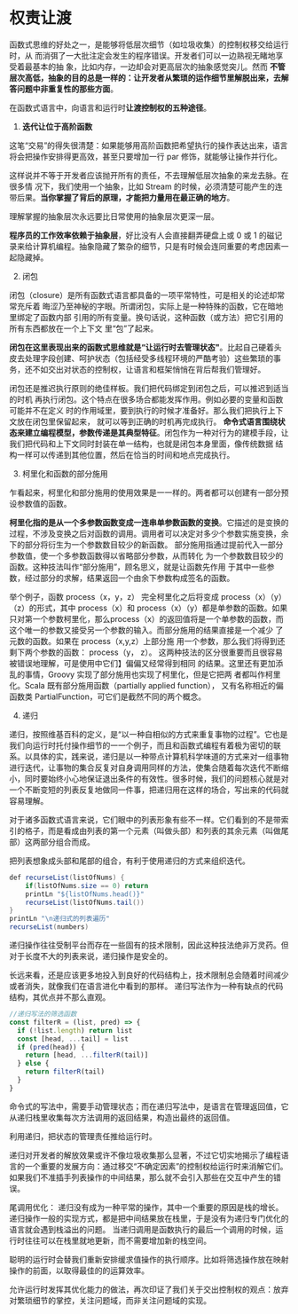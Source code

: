 # 权责让渡

函数式思维的好处之一，是能够将低层次细节（如垃圾收集）的控制权移交给运行时，从
而消弭了一大批注定会发生的程序错误。开发者们可以一边熟视无睹地享受着最基本的抽
象，比如内存，一边却会对更高层次的抽象感觉突儿。然而 **不管层次高低，抽象的目的总是一样的：让开发者从繁琐的运作细节里解脱出来，去解答问题中非重复性的那些方面**。

在函数式语言中，向语言和运行时**让渡控制权的五种途径**。

1. **迭代让位于高阶函数**

这笔“交易”的得失很清楚：如果能够用高阶函数把希望执行的操作表达出来，语言将会把操作安排得更高效，甚至只要增加一行 par 修饰，就能够让操作并行化。

这样说并不等于开发者应该抛开所有的责任，不去理解低层次抽象的来龙去脉。在很多情
况下，我们使用一个抽象，比如 Stream 的时候，必须清楚可能产生的连带后果。**当你掌握了背后的原理，才能把力量用在最正确的地方**。

理解掌握的抽象层次永远要比日常使用的抽象层次更深一层。

**程序员的工作效率依赖于抽象层**，好比没有人会直接翻弄硬盘上或 0 或 1 的磁记录来给计算机编程。抽象隐藏了繁杂的细节，只是有时候会连同重要的考虑因素一起隐藏掉。

2. 闭包

闭包（closure）是所有函数式语言都具备的一项平常特性，可是相关的论述却常常充斥着
晦涩乃至神秘的字眼。所谓闭包，实际上是一种特殊的函数，它在暗地里绑定了函数内部
引用的所有变量。换句话说，这种函数（或方法）把它引用的所有东西都放在一个上下文
里“包”了起来。

**闭包在这里表现出来的函数式思维就是“让运行时去管理状态"**。比起自己硬着头皮去处理字段创建、呵护状态（包括经受多线程环境的严酷考验）这些繁琐的事务，还不如交出对状态的控制权，让语言和框架悄悄在背后帮我们管理好。

闭包还是推迟执行原则的绝佳样板。我们把代码绑定到闭包之后，可以推迟到适当的时机
再执行闭包。这个特点在很多场合都能发挥作用。例如必要的变量和函数可能并不在定义
时的作用域里，要到执行的时候才准备好。那么我们把执行上下文放在闭包里保留起来，
就可以等到正确的时机再完成执行。
**命令式语言围绕状态来建立编程模型，参数传递是其典型特征**。闭包作为一种对行为的建模手段，让我们把代码和上下文同时封装在单一结构，也就是闭包本身里面，像传统数据
结构一样可以传递到其他位置，然后在恰当的时间和地点完成执行。

3. 柯里化和函数的部分施用

乍看起来，柯里化和部分施用的使用效果是一一样的。两者都可以创建有一部分预设参数值的函数。

**柯里化指的是从一个多参数函数变成一连串单参数函数的变换**。它描述的是变换的过程，不涉及变换之后对函数的调用。调用者可以决定对多少个参数实施变换，余下的部分将衍生为一个参数数目较少的新函数。
部分施用指通过提前代入一部分参数值，使一个多参数函数得以省略部分参数，从而转化
为一个参数数目较少的函数。这种技法叫作“部分施用”，顾名思义，就是让函数先作用
于其中一些参数，经过部分的求解，结果返回一个由余下参数构成签名的函数。

举个例子，函数 process（x，y，z） 完全柯里化之后将变成 process（x）（y）（z）的形式，其中 process（x）和 process（x）（y）都是单参数的函数。如果只对第一个参数柯里化，那么process（x）的返回值将是一个单参数的函数，而这个唯一的参数又接受另一个参数的输入。而部分施用的结果直接是一个减少 了元数的函数。如果在 process（x,y,z）上部分施
用一个参数，那么我们将得到还剩下两个参数的函数： process（y， z）。
这两种技法的区分很重要而且很容易被错误地理解，可是使用中它们】偏偏又经常得到相同
的结果。这里还有更加添乱的事情，Groovy 实现了部分施用也实现了柯里化，但是它把两
者都叫作柯里化。Scala 既有部分施用函数（partially applied function）， 又有名称相近的偏
函数类 PartialFunction，可它们是截然不同的两个概念。

4. 递归

递归，按照维基百科的定义，是“以一种自相似的方式来重复事物的过程”。它也是我们向运行时托付操作细节的一一个例子，而且和函数式编程有着极为密切的联系。以具体的实，践来说，递归是以一种带点计算机科学味道的方式来对一组事物进行迭代，让事物的集合反复对自身调用同样的方法，使集合随着每次迭代不断缩小，同时要始终小心地保证退出条件的有效性。很多时候，我们的问题核心就是对一个不断变短的列表反复地做同一件事，把递归用在这样的场合，写出来的代码就容易理解。

对于诸多函数式语言来说，它们眼中的列表形象有些不一样。它们看到的不是带索引的格子，而是看成由列表的第一个元素（叫做头部）和列表的其余元素（叫做尾部）这两部分组合而成。

把列表想象成头部和尾部的组合，有利于使用递归的方式来组织迭代。

```java
def recurseList(listOfNums) {
    if(listOfNums.size == 0) return
    printLn "${listOfNums.head()}"
    recurseList(listOfNums.tail())
}
printLn "\n递归式的列表遍历"
recurseList(numbers)
```

递归操作往往受制平台而存在一些固有的技术限制，因此这种技法绝非万灵药。但对于长度不大的列表来说，递归操作是安全的。

长远来看，还是应该更多地投入到良好的代码结构上，技术限制总会随着时间减少或者消失，就像我们在语言进化中看到的那样。
递归写法作为一种有缺点的代码结构，其优点并不那么直观。

```js
//递归写法的筛选函数
const filterR = (list, pred) => {
  if (!list.length) return list
  const [head, ...tail] = list
  if (pred(head)) {
    return [head, ...filterR(tail)]
  } else {
    return filterR(tail)
  }
}
```

命令式的写法中，需要手动管理状态；而在递归写法中，是语言在管理返回值，它从递归栈里收集每次方法调用的返回结果，构造出最终的返回值。

利用递归，把状态的管理责任推给运行时。

递归对开发者的解放效果或许不像垃圾收集那么显著，不过它切实地揭示了编程语言的一个重要的发展方向：通过移交“不确定因素”的控制权给运行时来消解它们。
如果我们不准插手列表操作的中间结果，那么就不会引入那些在交互中产生的错误。

尾调用优化：
递归没有成为一种平常的操作，其中一个重要的原因是栈的增长。递归操作一般的实现方式，都是把中间结果放在栈里，于是没有为递归专门优化的语言就会遇到栈溢出的问题。
当递归调用是函数执行的最后一个调用的时候，运行时往往可以在栈里就地更新，而不需要增加新的栈空间。

聪明的运行时会替我们重新安排缓求值操作的执行顺序。比如将筛选操作放在映射操作的前面，以取得最佳的的运算效率。

允许运行时发挥其优化能力的做法，再次印证了我们关于交出控制权的观点：放弃对繁琐细节的掌控，关注问题域，而非关注问题域的实现。
